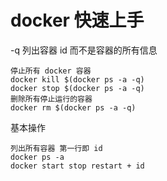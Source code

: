 # docker 快速上手
-q 列出容器 id 而不是容器的所有信息
```
停止所有 docker 容器
docker kill $(docker ps -a -q)
docker stop $(docker ps -a -q)
删除所有停止运行的容器
docker rm $(docker ps -a -q)
```
基本操作
```
列出所有容器 第一行即 id
docker ps -a
docker start stop restart + id
```
